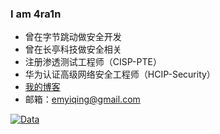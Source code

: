 ### I am 4ra1n
- 曾在字节跳动做安全开发
- 曾在长亭科技做安全相关
- 注册渗透测试工程师（CISP-PTE）
- 华为认证高级网络安全工程师（HCIP-Security）
- [我的博客](https://xushao.ltd/)
- 邮箱：emyiqing@gmail.com

[![Data](https://github-readme-stats.vercel.app/api?username=EmYiQing)]()
